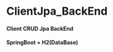 # ClientJpa_BackEnd

<h4>Client CRUD Jpa BackEnd</h4> 
<h4>SpringBoot + H2(DataBase)</h4>

<div>

</div>
